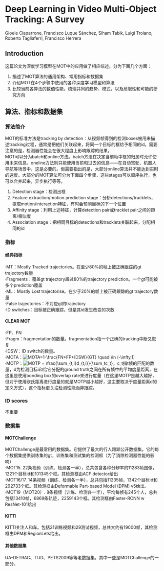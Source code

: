 # Deep Learning in Video Multi-Object Tracking: A Survey
Gioele Ciaparrone, Francisco Luque Sánchez, Siham Tabik,
Luigi Troiano, Roberto Tagliaferri, Francisco Herrera
## Introduction
这篇论文为深度学习模型在MOT中的应用做了相应综述。分为下面几个方面：
1. 描述了MOT算法的通用架构、常用指标和数据集
2. 介绍MOT在4个步骤中使用的各种深度学习模型和算法
3. 比较当前各算法的数值性能，梳理共同的趋势、模式，以及局限性和可能的研究方向
## 算法、指标和数据集
### 算法简介
MOT的标准方法是tracking by detection：从视频帧得到的检测boxes被用来描述tracking过程，通常是把他们关联起来，将同一个目标的框给予相同的id。需要注意的是，检测器性能会在很大程度上影响跟踪的结果。  
MOT可以分为batch和online方法。batch方法在决定当前帧中框的归属时允许使用未来信息。oneline方法则只能使用当前和过去的信息——在自动驾驶、机器人导航等场景中，这是必要的。但需要指出的是，大部分online算法并不能达到实时的速度。大部分的MOT算法可分为下面四个步骤，这些stages可以顺序执行，也可以合并起来，异步执行等等。
1. Detection stage：检测出框
2. Feature extraction/motion prediction stage：分析detections/tracklets，提取motion/interaction特征，有时会预测目标的下一个位置
3. Affinity stage：利用上述特征，计算detection pair或tracklet pair之间的距离/相似度
4. Association stage：把相同目标的detections和tracklets关联起来，分配相同的id
### 指标
#### 经典指标
·MT：Mostly Tracked trajectories。在至少80%的帧上被正确跟踪的gt trajectory数量  
·Fragments：覆盖gt trajectory超过80%的trajectory prediction。一个gt可能被多个prediction覆盖  
·ML：Mostly Lost trajectorise。在少于20%的帧上被正确跟踪的gt trajectory数量  
·False trajectories：不对应gt的trajectory  
·ID switches：目标被正确跟踪，但是其id发生改变的次数  
#### CLEAR MOT
·FP、FN  
·Fragm：fragmentation的数量。fragmentation指一个正确的tracking中断又恢复  
·IDSW：ID switch的数量。  
·MOTA：<img src="https://latex.codecogs.com/svg.image?MOTA=1-\frac{FN&plus;FP&plus;IDSW}{GT}&space;\quad&space;\in&space;(-\infty,1]" title="MOTA=1-\frac{FN+FP+IDSW}{GT} \quad \in (-\infty,1]" />  
·MOTP：<img src="https://latex.codecogs.com/svg.image?MOTP&space;=&space;\frac{\sum_{t,i}d_{t,i}}{\sum_tc_t}" title="MOTP = \frac{\sum_{t,i}d_{t,i}}{\sum_tc_t}" />，c_t指t帧的匹配的数量，d为检测目标i和给它分配的ground truth之间在所有帧中的平均度量距离，在这里是使用bonding box的overlap rate来进行度量（在这里MOTP是越大越好，但对于使用欧氏距离进行度量的就是MOTP越小越好，这主要取决于度量距离d的定义方式），这个指标更关注检测性能而非跟踪。  
### ID scores
不重要
### 数据集
#### MOTChallenge
MOTChallenge是最常用的数据集。它提供了最大的行人跟踪公开数据集。它的每个数据集提供训练集的gt，训练集和测试集的检测框（为了消除检测器性能的影响）  
 ·MOT15. 22条视频（训练、检测各一半），总共包含各种分辨率的11283帧图像，1221个目标id和101345个框。其检测框由ACF detector给出  
 ·MOT16/17. 14条视频（训练、检测各一半），总共包括11235帧，1342个目标id和292733个框。其检测框由Deformable Part-based Model (DPM) v5给出。  
 ·MOT19（MOT20）. 8条视频（训练、检测各一半），平均每帧有245个人，总共包括13410帧，6869条轨迹，2259143个框。其检测框由Faster-RCNN w ResNet-101给出  
 #### KITTI
 KITTI关注人和车。包括21训练视频和29测试视频，总共大约有19000帧，其检测框由DPM和RegionLets给出。
 #### 其他数据集
 UA-DETRAC、TUD、PETS2009等等老数据集，其中一些是MOTChallenge的一部分。
